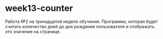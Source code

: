 # week13-counter
Работа №2 на тринадцатой неделе обучения. Программа, которая будет считать количество дней до дня рождения пользователя и отображать это значение на странице.
